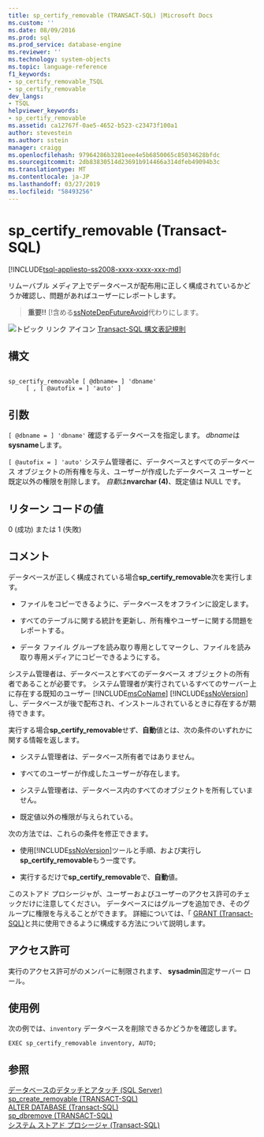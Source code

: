 ```yaml
---
title: sp_certify_removable (TRANSACT-SQL) |Microsoft Docs
ms.custom: ''
ms.date: 08/09/2016
ms.prod: sql
ms.prod_service: database-engine
ms.reviewer: ''
ms.technology: system-objects
ms.topic: language-reference
f1_keywords:
- sp_certify_removable_TSQL
- sp_certify_removable
dev_langs:
- TSQL
helpviewer_keywords:
- sp_certify_removable
ms.assetid: ca12767f-0ae5-4652-b523-c23473f100a1
author: stevestein
ms.author: sstein
manager: craigg
ms.openlocfilehash: 97964286b3281eee4e5b6850065c85034628bfdc
ms.sourcegitcommit: 2db83830514d23691b914466a314dfeb49094b3c
ms.translationtype: MT
ms.contentlocale: ja-JP
ms.lasthandoff: 03/27/2019
ms.locfileid: "58493256"
---
```

# <a name="spcertifyremovable-transact-sql"></a>sp_certify_removable (Transact-SQL)
[!INCLUDE[tsql-appliesto-ss2008-xxxx-xxxx-xxx-md](../../includes/tsql-appliesto-ss2008-xxxx-xxxx-xxx-md.md)]

  リムーバブル メディア上でデータベースが配布用に正しく構成されているかどうか確認し、問題があればユーザーにレポートします。  
  
> **重要!!** [!含める[ssNoteDepFutureAvoid](../../t-sql/statements/create-database-sql-server-transact-sql.md)代わりにします。  
  
  
 ![トピック リンク アイコン](../../database-engine/configure-windows/media/topic-link.gif "トピック リンク アイコン") [Transact-SQL 構文表記規則](../../t-sql/language-elements/transact-sql-syntax-conventions-transact-sql.md)  
  
## <a name="syntax"></a>構文  
  
```  
  
sp_certify_removable [ @dbname= ] 'dbname'  
     [ , [ @autofix = ] 'auto' ]  
```  
  
## <a name="arguments"></a>引数  
`[ @dbname = ] 'dbname'` 確認するデータベースを指定します。 *dbname*は**sysname**します。  
  
`[ @autofix = ] 'auto'` システム管理者に、データベースとすべてのデータベース オブジェクトの所有権を与え、ユーザーが作成したデータベース ユーザーと既定以外の権限を削除します。 *自動*は**nvarchar (4)**、既定値は NULL です。  
  
## <a name="return-code-values"></a>リターン コードの値  
 0 (成功) または 1 (失敗)  
  
## <a name="remarks"></a>コメント  
 データベースが正しく構成されている場合**sp_certify_removable**次を実行します。  
  
-   ファイルをコピーできるように、データベースをオフラインに設定します。  
  
-   すべてのテーブルに関する統計を更新し、所有権やユーザーに関する問題をレポートする。  
  
-   データ ファイル グループを読み取り専用としてマークし、ファイルを読み取り専用メディアにコピーできるようにする。  
  
 システム管理者は、データベースとすべてのデータベース オブジェクトの所有者であることが必要です。 システム管理者が実行されているすべてのサーバー上に存在する既知のユーザー [!INCLUDE[msCoName](../../includes/msconame-md.md)] [!INCLUDE[ssNoVersion](../../includes/ssnoversion-md.md)]し、データベースが後で配布され、インストールされているときに存在するが期待できます。  
  
 実行する場合**sp_certify_removable**せず、**自動**値とは、次の条件のいずれかに関する情報を返します。  
  
-   システム管理者は、データベース所有者ではありません。  
  
-   すべてのユーザーが作成したユーザーが存在します。  
  
-   システム管理者は、データベース内のすべてのオブジェクトを所有していません。  
  
-   既定値以外の権限が与えられている。  
  
 次の方法では、これらの条件を修正できます。  
  
-   使用[!INCLUDE[ssNoVersion](../../includes/ssnoversion-md.md)]ツールと手順、および実行し**sp_certify_removable**もう一度です。  
  
-   実行するだけで**sp_certify_removable**で、**自動**値。  
  
 このストアド プロシージャが、ユーザーおよびユーザーのアクセス許可のチェックだけに注意してください。 データベースにはグループを追加でき、そのグループに権限を与えることができます。 詳細については、「 [GRANT &#40;Transact-SQL&#41;](../../t-sql/statements/grant-transact-sql.md)と共に使用できるように構成する方法について説明します。  
  
## <a name="permissions"></a>アクセス許可  
 実行のアクセス許可がのメンバーに制限されます、 **sysadmin**固定サーバー ロール。  
  
## <a name="examples"></a>使用例  
 次の例では、`inventory` データベースを削除できるかどうかを確認します。  
  
```  
EXEC sp_certify_removable inventory, AUTO;  
```  
  
## <a name="see-also"></a>参照  
 [データベースのデタッチとアタッチ &#40;SQL Server&#41;](../../relational-databases/databases/database-detach-and-attach-sql-server.md)   
 [sp_create_removable &#40;TRANSACT-SQL&#41;](../../relational-databases/system-stored-procedures/sp-create-removable-transact-sql.md)   
 [ALTER DATABASE &#40;Transact-SQL&#41;](../../t-sql/statements/alter-database-transact-sql.md)   
 [sp_dbremove &#40;TRANSACT-SQL&#41;](../../relational-databases/system-stored-procedures/sp-dbremove-transact-sql.md)   
 [システム ストアド プロシージャ &#40;Transact-SQL&#41;](../../relational-databases/system-stored-procedures/system-stored-procedures-transact-sql.md)  
  
  
